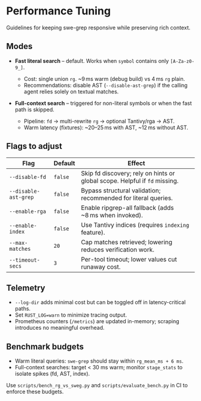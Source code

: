 # Performance Tuning

Guidelines for keeping swe-grep responsive while preserving rich context.

## Modes

- **Fast literal search** – default. Works when `symbol` contains only
  `[A-Za-z0-9_]`.
  - Cost: single union `rg`. ~9 ms warm (debug build) vs 4 ms `rg` plain.
  - Recommendations: disable AST (`--disable-ast-grep`) if the calling agent
    relies solely on textual matches.

- **Full-context search** – triggered for non-literal symbols or when the fast
  path is skipped.
  - Pipeline: `fd` → multi-rewrite `rg` → optional Tantivy/rga → AST.
  - Warm latency (fixtures): ~20–25 ms with AST, ~12 ms without AST.

## Flags to adjust

| Flag | Default | Effect |
| --- | --- | --- |
| `--disable-fd` | `false` | Skip fd discovery; rely on hints or global scope. Helpful if `fd` missing. |
| `--disable-ast-grep` | `false` | Bypass structural validation; recommended for literal queries. |
| `--enable-rga` | `false` | Enable ripgrep-all fallback (adds ~8 ms when invoked). |
| `--enable-index` | `false` | Use Tantivy indices (requires `indexing` feature). |
| `--max-matches` | `20` | Cap matches retrieved; lowering reduces verification work. |
| `--timeout-secs` | `3` | Per-tool timeout; lower values cut runaway cost. |

## Telemetry

- `--log-dir` adds minimal cost but can be toggled off in latency-critical paths.
- Set `RUST_LOG=warn` to minimize tracing output.
- Prometheus counters (`/metrics`) are updated in-memory; scraping introduces no
  meaningful overhead.

## Benchmark budgets

- Warm literal queries: `swe-grep` should stay within `rg_mean_ms + 6 ms`.
- Full-context searches: target < 30 ms warm; monitor `stage_stats` to isolate
  spikes (fd, AST, index).

Use `scripts/bench_rg_vs_sweg.py` and `scripts/evaluate_bench.py` in CI to
enforce these budgets.
